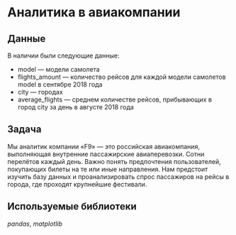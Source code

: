 # Аналитика в авиакомпании


## Данные

В наличии были следующие данные:
- model — модели самолета
- flights_amount — количество рейсов для каждой модели самолетов model в сентябре 2018 года
- city — городах
- average_flights — среднем количестве рейсов, прибывающих в город city за день в августе 2018 года
## Задача

Мы аналитик компании «F9» — это российская авиакомпания, выполняющая внутренние пассажирские авиаперевозки. Сотни перелётов каждый
день. Важно понять предпочтения пользователей, покупающих билеты на те или иные направления.
Нам предстоит изучить базу данных и проанализировать спрос пассажиров на рейсы в города, где проходят крупнейшие фестивали.

## Используемые библиотеки

*pandas*, *matplotlib*

